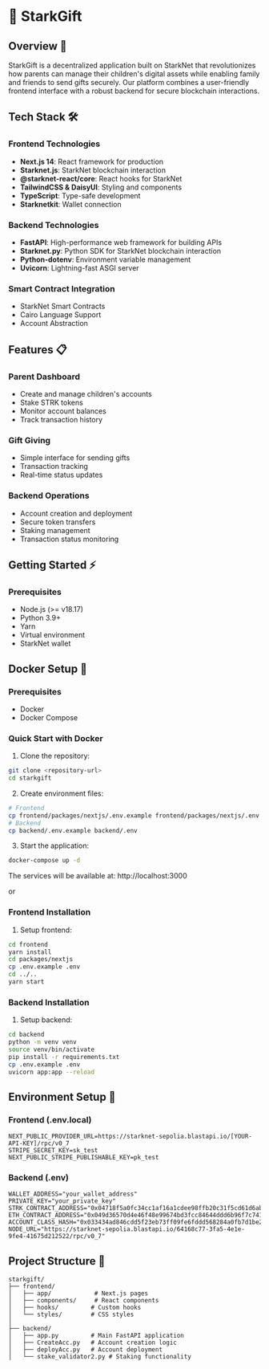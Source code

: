 # 🎁 StarkGift

## Overview 🚀
StarkGift is a decentralized application built on StarkNet that revolutionizes how parents can manage their children's digital assets while enabling family and friends to send gifts securely. Our platform combines a user-friendly frontend interface with a robust backend for secure blockchain interactions.

## Tech Stack 🛠️

### Frontend Technologies
- **Next.js 14**: React framework for production
- **Starknet.js**: StarkNet blockchain interaction
- **@starknet-react/core**: React hooks for StarkNet
- **TailwindCSS & DaisyUI**: Styling and components
- **TypeScript**: Type-safe development
- **Starknetkit**: Wallet connection

### Backend Technologies
- **FastAPI**: High-performance web framework for building APIs
- **Starknet.py**: Python SDK for StarkNet blockchain interaction
- **Python-dotenv**: Environment variable management
- **Uvicorn**: Lightning-fast ASGI server

### Smart Contract Integration
- StarkNet Smart Contracts
- Cairo Language Support
- Account Abstraction

## Features 📋

### Parent Dashboard
- Create and manage children's accounts
- Stake STRK tokens
- Monitor account balances
- Track transaction history

### Gift Giving
- Simple interface for sending gifts
- Transaction tracking
- Real-time status updates

### Backend Operations
- Account creation and deployment
- Secure token transfers
- Staking management
- Transaction status monitoring

## Getting Started ⚡

### Prerequisites
- Node.js (>= v18.17)
- Python 3.9+
- Yarn
- Virtual environment
- StarkNet wallet

## Docker Setup 🐳

### Prerequisites
- Docker
- Docker Compose

### Quick Start with Docker

1. Clone the repository:
```bash
git clone <repository-url>
cd starkgift
```

2. Create environment files:
```bash
# Frontend
cp frontend/packages/nextjs/.env.example frontend/packages/nextjs/.env
# Backend
cp backend/.env.example backend/.env
```

3. Start the application:
```bash
docker-compose up -d
```

The services will be available at:
http://localhost:3000

or

### Frontend Installation

1. Setup frontend:
```bash
cd frontend
yarn install
cd packages/nextjs
cp .env.example .env
cd ../..
yarn start
```

### Backend Installation

1. Setup backend:
```bash
cd backend
python -m venv venv
source venv/bin/activate
pip install -r requirements.txt
cp .env.example .env
uvicorn app:app --reload
```

## Environment Setup 🔐

### Frontend (.env.local)
```env
NEXT_PUBLIC_PROVIDER_URL=https://starknet-sepolia.blastapi.io/[YOUR-API-KEY]/rpc/v0_7
STRIPE_SECRET_KEY=sk_test
NEXT_PUBLIC_STRIPE_PUBLISHABLE_KEY=pk_test
```

### Backend (.env)
```env
WALLET_ADDRESS="your_wallet_address"
PRIVATE_KEY="your_private_key"
STRK_CONTRACT_ADDRESS="0x04718f5a0fc34cc1af16a1cdee98ffb20c31f5cd61d6ab07201858f4287c938d"
ETH_CONTRACT_ADDRESS="0x049d36570d4e46f48e99674bd3fcc84644ddd6b96f7c741b1562b82f9e004dc7"
ACCOUNT_CLASS_HASH="0x033434ad846cdd5f23eb73ff09fe6fddd568284a0fb7d1be20ee482f044dabe2"
NODE_URL="https://starknet-sepolia.blastapi.io/64168c77-3fa5-4e1e-9fe4-41675d212522/rpc/v0_7"
```

## Project Structure 📁
```
starkgift/
├── frontend/
│   ├── app/            # Next.js pages
│   ├── components/     # React components
│   ├── hooks/         # Custom hooks
│   └── styles/        # CSS styles
│
├── backend/
│   ├── app.py         # Main FastAPI application
│   ├── CreateAcc.py   # Account creation logic
│   ├── deployAcc.py   # Account deployment
│   └── stake_validator2.py # Staking functionality
```